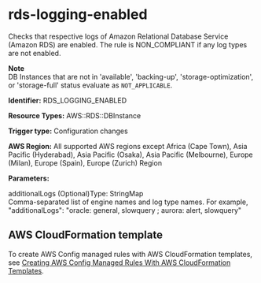 # rds\-logging\-enabled<a name="rds-logging-enabled"></a>

Checks that respective logs of Amazon Relational Database Service \(Amazon RDS\) are enabled\. The rule is NON\_COMPLIANT if any log types are not enabled\. 

**Note**  
DB Instances that are not in 'available', 'backing\-up', 'storage\-optimization', or 'storage\-full' status evaluate as `NOT_APPLICABLE`\.

**Identifier:** RDS\_LOGGING\_ENABLED

**Resource Types:** AWS::RDS::DBInstance

**Trigger type:** Configuration changes

**AWS Region:** All supported AWS regions except Africa \(Cape Town\), Asia Pacific \(Hyderabad\), Asia Pacific \(Osaka\), Asia Pacific \(Melbourne\), Europe \(Milan\), Europe \(Spain\), Europe \(Zurich\) Region

**Parameters:**

additionalLogs \(Optional\)Type: StringMap  
Comma\-separated list of engine names and log type names\. For example, "additionalLogs": "oracle: general, slowquery ; aurora: alert, slowquery"

## AWS CloudFormation template<a name="w2aac12c33c15b9d473c19"></a>

To create AWS Config managed rules with AWS CloudFormation templates, see [Creating AWS Config Managed Rules With AWS CloudFormation Templates](aws-config-managed-rules-cloudformation-templates.md)\.